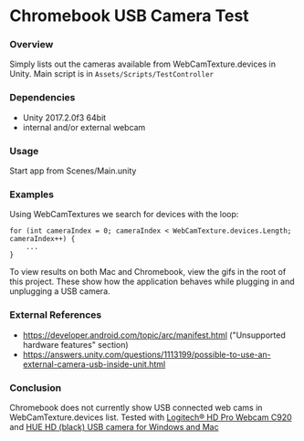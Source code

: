 # Chromebook USB Camera Test

### Overview
Simply lists out the cameras available from WebCamTexture.devices in Unity. Main script is in ```Assets/Scripts/TestController```

### Dependencies
- Unity 2017.2.0f3 64bit
- internal and/or external webcam

### Usage
Start app from Scenes/Main.unity

### Examples
Using WebCamTextures we search for devices with the loop: 

```
for (int cameraIndex = 0; cameraIndex < WebCamTexture.devices.Length; cameraIndex++) {
    ...
}
```

To view results on both Mac and Chromebook, view the gifs in the root of this project. These show how the application behaves while plugging in and unplugging a USB camera.

### External References
- https://developer.android.com/topic/arc/manifest.html ("Unsupported hardware features" section)
- https://answers.unity.com/questions/1113199/possible-to-use-an-external-camera-usb-inside-unit.html

### Conclusion
Chromebook does not currently show USB connected web cams in WebCamTexture.devices list. Tested with [Logitech® HD Pro Webcam C920](http://a.co/fz7YqEZ) and [HUE HD (black) USB camera for Windows and Mac](http://a.co/079bMOH)
